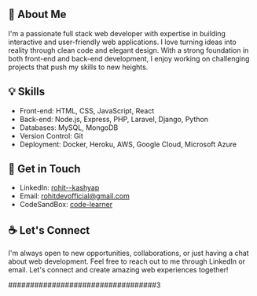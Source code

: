 ## :wave: About Me 
I'm a passionate full stack web developer with expertise in building interactive and user-friendly web applications. I love turning ideas into reality through clean code and elegant design. With a strong foundation in both front-end and back-end development, I enjoy working on challenging projects that push my skills to new heights.

## :bulb: Skills 
- Front-end: HTML, CSS, JavaScript, React
- Back-end: Node.js, Express, PHP, Laravel, Django, Python
- Databases: MySQL, MongoDB
- Version Control: Git
- Deployment: Docker, Heroku, AWS, Google Cloud, Microsoft Azure 

## 🤙 Get in Touch 
- LinkedIn: [rohit--kashyap](https://www.linkedin.com/in/rohit--kashyap/)
- Email: rohitdevofficial@gmail.com
- CodeSandBox: [code-learner](https://codesandbox.io/u/code-learner)
 
## :coffee: Let's Connect 
I'm always open to new opportunities, collaborations, or just having a chat about web development. Feel free to reach out to me through LinkedIn or email. Let's connect and create amazing web experiences together!

##################################3















